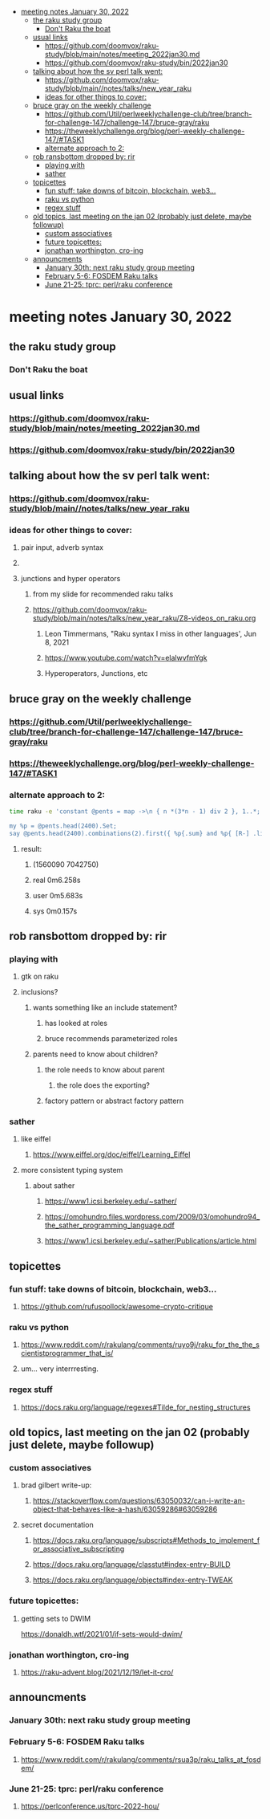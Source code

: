 - [meeting notes January 30, 2022](#org96ebe0b)
  - [the raku study group](#org313ddf1)
    - [Don't Raku the boat](#org683a016)
  - [usual links](#org25fc2d9)
    - [<https://github.com/doomvox/raku-study/blob/main/notes/meeting_2022jan30.md>](#orge31cd61)
    - [<https://github.com/doomvox/raku-study/bin/2022jan30>](#org585f3c9)
  - [talking about how the sv perl talk went:](#org1687088)
    - [<https://github.com/doomvox/raku-study/blob/main//notes/talks/new_year_raku>](#org2150dd1)
    - [ideas for other things to cover:](#org22706a3)
  - [bruce gray on the weekly challenge](#org581e0f8)
    - [<https://github.com/Util/perlweeklychallenge-club/tree/branch-for-challenge-147/challenge-147/bruce-gray/raku>](#orga13c054)
    - [<https://theweeklychallenge.org/blog/perl-weekly-challenge-147/#TASK1>](#orgbf0c1e1)
    - [alternate approach to 2:](#org391e7f6)
  - [rob ransbottom dropped by: rir](#orgc04e4bf)
    - [playing with](#org70338d3)
    - [sather](#orgb9c7fb4)
  - [topicettes](#orgbbbd3b8)
    - [fun stuff: take downs of bitcoin, blockchain, web3&#x2026;](#org5eb76da)
    - [raku vs python](#org21db4f7)
    - [regex stuff](#org7a42228)
  - [old topics, last meeting on the jan 02 (probably just delete, maybe followup)](#org2a5a731)
    - [custom associatives](#orgedba327)
    - [future topicettes:](#org26f328b)
    - [jonathan worthington, cro-ing](#orgd997104)
  - [announcments](#orgb1ae4bc)
    - [January 30th: next raku study group meeting](#orge316db3)
    - [February 5-6: FOSDEM Raku talks](#org5642522)
    - [June 21-25: tprc: perl/raku conference](#orgb571165)


<a id="org96ebe0b"></a>

# meeting notes January 30, 2022


<a id="org313ddf1"></a>

## the raku study group


<a id="org683a016"></a>

### Don't Raku the boat


<a id="org25fc2d9"></a>

## usual links


<a id="orge31cd61"></a>

### <https://github.com/doomvox/raku-study/blob/main/notes/meeting_2022jan30.md>


<a id="org585f3c9"></a>

### <https://github.com/doomvox/raku-study/bin/2022jan30>


<a id="org1687088"></a>

## talking about how the sv perl talk went:


<a id="org2150dd1"></a>

### <https://github.com/doomvox/raku-study/blob/main//notes/talks/new_year_raku>


<a id="org22706a3"></a>

### ideas for other things to cover:

1.  pair input, adverb syntax

2.  

3.  junctions and hyper operators

    1.  from my slide for recommended raku talks
    
    2.  <https://github.com/doomvox/raku-study/blob/main/notes/talks/new_year_raku/Z8-videos_on_raku.org>
    
        1.  Leon Timmermans, "Raku syntax I miss in other languages', Jun 8, 2021
        
        2.  <https://www.youtube.com/watch?v=elalwvfmYgk>
        
        3.  Hyperoperators, Junctions, etc


<a id="org581e0f8"></a>

## bruce gray on the weekly challenge


<a id="orga13c054"></a>

### <https://github.com/Util/perlweeklychallenge-club/tree/branch-for-challenge-147/challenge-147/bruce-gray/raku>


<a id="orgbf0c1e1"></a>

### <https://theweeklychallenge.org/blog/perl-weekly-challenge-147/#TASK1>


<a id="org391e7f6"></a>

### alternate approach to 2:

```sh
time raku -e 'constant @pents = map ->\n { n *(3*n - 1) div 2 }, 1..*;

my %p = @pents.head(2400).Set;
say @pents.head(2400).combinations(2).first({ %p{.sum} and %p{ [R-] .list } });'
```

1.  result:

    1.  (1560090 7042750)
    
    2.  real 0m6.258s
    
    3.  user 0m5.683s
    
    4.  sys 0m0.157s


<a id="orgc04e4bf"></a>

## rob ransbottom dropped by: rir


<a id="org70338d3"></a>

### playing with

1.  gtk on raku

2.  inclusions?

    1.  wants something like an include statement?
    
        1.  has looked at roles
        
        2.  bruce recommends parameterized roles
    
    2.  parents need to know about children?
    
        1.  the role needs to know about parent
        
            1.  the role does the exporting?
        
        2.  factory pattern or abstract factory pattern


<a id="orgb9c7fb4"></a>

### sather

1.  like eiffel

    1.  <https://www.eiffel.org/doc/eiffel/Learning_Eiffel>

2.  more consistent typing system

    1.  about sather
    
        1.  <https://www1.icsi.berkeley.edu/~sather/>
        
        2.  <https://omohundro.files.wordpress.com/2009/03/omohundro94_the_sather_programming_language.pdf>
        
        3.  <https://www1.icsi.berkeley.edu/~sather/Publications/article.html>


<a id="orgbbbd3b8"></a>

## topicettes


<a id="org5eb76da"></a>

### fun stuff: take downs of bitcoin, blockchain, web3&#x2026;

1.  <https://github.com/rufuspollock/awesome-crypto-critique>


<a id="org21db4f7"></a>

### raku vs python

1.  <https://www.reddit.com/r/rakulang/comments/ruyo9j/raku_for_the_the_scientistprogrammer_that_is/>

2.  um&#x2026; very interrresting.


<a id="org7a42228"></a>

### regex stuff

1.  <https://docs.raku.org/language/regexes#Tilde_for_nesting_structures>


<a id="org2a5a731"></a>

## old topics, last meeting on the jan 02 (probably just delete, maybe followup)


<a id="orgedba327"></a>

### custom associatives

1.  brad gilbert write-up:

    1.  <https://stackoverflow.com/questions/63050032/can-i-write-an-object-that-behaves-like-a-hash/63059286#63059286>

2.  secret documentation

    1.  <https://docs.raku.org/language/subscripts#Methods_to_implement_for_associative_subscripting>
    
    2.  <https://docs.raku.org/language/classtut#index-entry-BUILD>
    
    3.  <https://docs.raku.org/language/objects#index-entry-TWEAK>


<a id="org26f328b"></a>

### future topicettes:

1.  getting sets to DWIM

    <https://donaldh.wtf/2021/01/if-sets-would-dwim/>


<a id="orgd997104"></a>

### jonathan worthington, cro-ing

1.  <https://raku-advent.blog/2021/12/19/let-it-cro/>


<a id="orgb1ae4bc"></a>

## announcments


<a id="orge316db3"></a>

### January 30th: next raku study group meeting


<a id="org5642522"></a>

### February 5-6: FOSDEM Raku talks

1.  <https://www.reddit.com/r/rakulang/comments/rsua3p/raku_talks_at_fosdem/>


<a id="orgb571165"></a>

### June 21-25: tprc: perl/raku conference

1.  <https://perlconference.us/tprc-2022-hou/>
